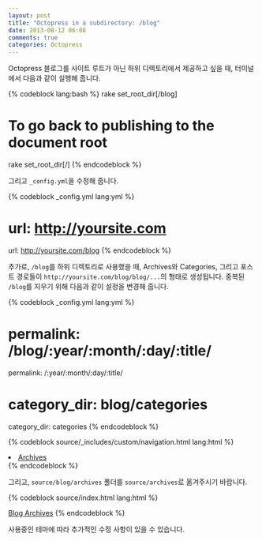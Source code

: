 ```yaml
---
layout: post
title: "Octopress in a subdirectory: /blog"
date: 2013-08-12 06:08
comments: true
categories: Octopress
---
```


Octopress 블로그를 사이트 루트가 아닌 하위 디렉토리에서 제공하고 싶을 때, 터미널에서 다음과 같이 실행해 줍니다.

{% codeblock lang:bash %}
rake set_root_dir[/blog]

# To go back to publishing to the document root
rake set_root_dir[/]
{% endcodeblock %}

<!-- more -->

그리고 `_config.yml`을 수정해 줍니다.

{% codeblock _config.yml lang:yml %}
# url: http://yoursite.com
url: http://yoursite.com/blog
{% endcodeblock %}

추가로, `/blog`를 하위 디렉토리로 사용했을 때, Archives와 Categories, 그리고 포스트 경로들이 `http://yoursite.com/blog/blog/...`의 형태로 생성됩니다. 중복된 `/blog`를 지우기 위해 다음과 같이 설정을 변경해 줍니다.

{% codeblock _config.yml lang:yml %}
# permalink: /blog/:year/:month/:day/:title/
permalink: /:year/:month/:day/:title/

# category_dir: blog/categories
category_dir: categories
{% endcodeblock %}

{% codeblock source/_includes/custom/navigation.html lang:html %}
<!--
<li><a href="{{ root_url }}/blog/archives">Archives</a></li>
-->
<li><a href="{{ root_url }}/archives">Archives</a></li>
{% endcodeblock %}

그리고, `source/blog/archives` 폴더를 `source/archives`로 옮겨주시기 바랍니다.

{% codeblock source/index.html lang:html %}
<!--
<a href="/blog/archives">Blog Archives</a>
-->
<a href="/archives">Blog Archives</a>
{% endcodeblock %}

사용중인 테마에 따라 추가적인 수정 사항이 있을 수 있습니다.
